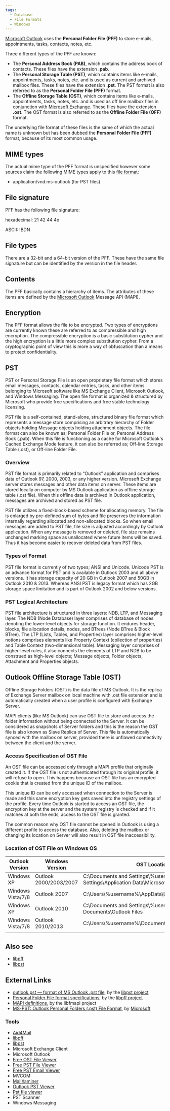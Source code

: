 ```yaml
---
tags:
  - Database
  - File Formats
  - Windows
---
```

[Microsoft Outlook](microsoft_outlook.md) uses the **Personal Folder File
(PFF)** to store e-mails, appointments, tasks, contacts, notes, etc.

Three different types of the PFF are known:

* The **Personal Address Book (PAB)**, which contains the address book
  of contacts. These files have the extension **.pab**.
* The **Personal Storage Table (PST)**, which contains items like
  e-mails, appointments, tasks, notes, etc. and is used as current and
  archived mailbox files. These files have the extension **.pst**. The
  PST format is also referred to as the **Personal Folder File (PFF)**
  format.
* The **Offline Storage Table (OST)**, which contains items like
  e-mails, appointments, tasks, notes, etc. and is used as off line
  mailbox files in conjunction with [Microsoft Exchange](microsoft_exchange_server.md).
  These files have the extension **.ost**. The OST format is also referred to
  as the **Offline Folder File (OFF)** format.

The underlying file format of these files is the same of which the
actual name is unknown but has been dubbed the **Personal Folder File
(PFF)** format, because of its most common usage.

## MIME types

The actual mime type of the PFF format is unspecified however some
sources claim the following MIME types apply to this [file format](file_formats.md):

* application/vnd.ms-outlook (for PST files)

## File signature

PFF has the following file signature:

hexadecimal: 21 42 44 4e

ASCII: !BDN

## File types

There are a 32-bit and a 64-bit version of the PFF. These have the same
file signature but can be identified by the version in the file header.

## Contents

The PFF basically contains a hierarchy of items. The attributes of these items
are defined by the [Microsoft Outlook](microsoft_outlook.md) Message API (MAPI).

## Encryption

The PFF format allows the file to be encrypted. Two types of encryptions
are currently known these are referred to as compressible and high
encryption. The compressible encryption is a basic substitution cypher
and the high encryption is a little more complex substitution cypher.
From a cryptographic point of view this is more a way of obfuscation
than a means to protect confidentiality.

## PST

PST or Personal Storage File is an open proprietary file format which
stores email messages, contacts, calendar entries, tasks, and other
items belonging to Microsoft software like MS Exchange Client, Microsoft
Outlook, and Windows Messaging. The open file format is organized &
structured by Microsoft who provide free specifications and free stable
technology licensing.

PST file is a self-contained, stand-alone, structured binary file format
which represents a message store comprising an arbitrary hierarchy of
Folder objects holding Message objects holding attachment objects. The
file format can also be known as; Personal Folder File or, Personal
Address Book (.pab). When this file is functioning as a cache for
Microsoft Outlook's Cached Exchange Mode feature, it can also be
referred as; Off-line Storage Table (.ost), or Off-line Folder File.

### Overview

PST file format is primarily related to “Outlook” application and
comprises data of Outlook 97, 2000, 2003, or any higher version.
Microsoft Exchange server stores messages and other data items on
server. These items are stored locally on computer by MS Outlook
application as offline storage table (.ost file). When this offline data
is archived in Outlook application, messages are archived and stored as
PST file.

PST file utilizes a fixed-block-based scheme for allocating memory. The
file is enlarged by pre-defined sum of bytes and file preserves the
information internally regarding allocated and non-allocated blocks. So
when email messages are added to PST file, file size is adjusted
accordingly by Outlook application. When any message is removed or
deleted, file size remains unchanged marking space as unallocated where
future items will be saved. Thus it has become easier to recover deleted
data from PST files.

### Types of Format

PST file format is currently of two types; ANSI and Unicode. Unicode PST
is an advance format for PST and is available in Outlook 2003 and all
above versions. It has storage capacity of 20 GB in Outlook 2007 and
50GB in Outlook 2010 & 2013. Whereas ANSI PST is legacy format which has
2GB storage space limitation and is part of Outlook 2002 and below
versions.

### PST Logical Architecture

PST file architecture is structured in three layers: NDB, LTP, and
Messaging layer. The NDB (Node Database) layer comprises of database of
nodes denoting the lower-level objects for storage function. It endures
header, blocks, file allocation details, nodes, and BTrees (Node BTree &
Block BTree). The LTP (Lists, Tables, and Properties) layer comprises
higher-level notions comprises elements like Property Context
(collection of properties) and Table Context (two-dimensional table).
Messaging layer comprises of higher-level rules, it also connects the
elements of LTP and NDB to be construed as high-level objects; Message
objects, Folder objects, Attachment and Properties objects.

## Outlook Offline Storage Table (OST)

Offline Storage Folders (OST) is the data file of MS Outlook. It is the
replica of Exchange Server mailbox on local machine with .ost file
extension and is automatically created when a user profile is configured
with Exchange Server.

MAPI clients (like MS Outlook) can use OST file to store and access the
folder information without being connected to the Server. It can be
considered as snapshots of Server folders and this is the reason the OST
file is also known as Slave Replica of Server. This file is
automatically synced with the mailbox on server, provided there is
unflawed connectivity between the client and the server.

### Access Specification of OST File

An OST file can be accessed only through a MAPI profile that originally
created it. If the OST file is not authenticated through its original
profile, it will refuse to open. This happens because an OST file has an
encrypted cookie that is created from the unique ID of the mailbox.

This unique ID can be only accessed when connection to the Server is
made and this same encryption key gets saved into the registry settings
of the profile. Every time Outlook is started to access an OST file, the
encryption key at the server and the system registry is checked and if
it matches at both the ends, access to the OST file is granted.

The common reason why OST file cannot be opened in Outlook is using a
different profile to access the database. Also, deleting the mailbox or
changing its location on Server will also result in OST file
inaccessibility.

### Location of OST File on Windows OS

| Outlook Version   | Windows Version        | OST Location                                                                              |
|-------------------|------------------------|-------------------------------------------------------------------------------------------|
| Windows XP        | Outlook 2000/2003/2007 | C:\Documents and Settings\\%username%\Local Settings\Application Data\Microsoft\Outlook\\ |
| Windows Vista/7/8 | Outlook 2007           | C:\Users\\%username%\AppData\Local\Microsoft\Outlook\\                                    |
| Windows XP        | Outlook 2010           | C:\Documents and Settings\\%username%\My Documents\Outlook Files                          |
| Windows Vista/7/8 | Outlook 2010/2013      | C:\Users\\%username%\Documents\Outlook Files                                              |
|                   |                        |                                                                                           |

## Also see

* [libpff](libpff.md)
* [libpst](libpst.md)

## External Links

* [outlook.pst — format of MS Outlook .pst file](https://www.five-ten-sg.com/libpst/rn01re05.html),
  by the [libpst project](libpst.md)
* [Personal Folder File format specifications](https://github.com/libyal/libpff/blob/main/documentation/Personal%20Folder%20File%20(PFF)%20format.asciidoc),
  by the [libpff project](libpff.md)
* [MAPI definitions](https://github.com/libyal/libfmapi/blob/main/documentation/MAPI%20definitions.asciidoc),
  by the libfmapi project
* [MS-PST: Outlook Personal Folders (.pst) File Format](https://learn.microsoft.com/en-us/openspecs/office_file_formats/ms-pst/141923d5-15ab-4ef1-a524-6dce75aae546),
  by [Microsoft](microsoft.md)

### Tools

* [Aid4Mail](aid4mail.md)
* [libpff](libpff.md)
* [libpst](libpst.md)
* Microsoft Exchange Client
* Microsoft Outlook
* [Free OST File Viewer](https://datahelp.in/ost/viewer.html)
* [Free PST File Viewer](https://datahelp.in/pst/viewer.html)
* [Free PST Email Viewer](https://www.bitrecover.com/free/pst-viewer/)
* MVCOM
* [MailXaminer](mailxaminer.md)
* [Outlook PST Viewer](outlook_pst_viewer.md)
* [Pst file viewer](pst_file_viewer.md)
* PST Scanner
* Windows Messaging
